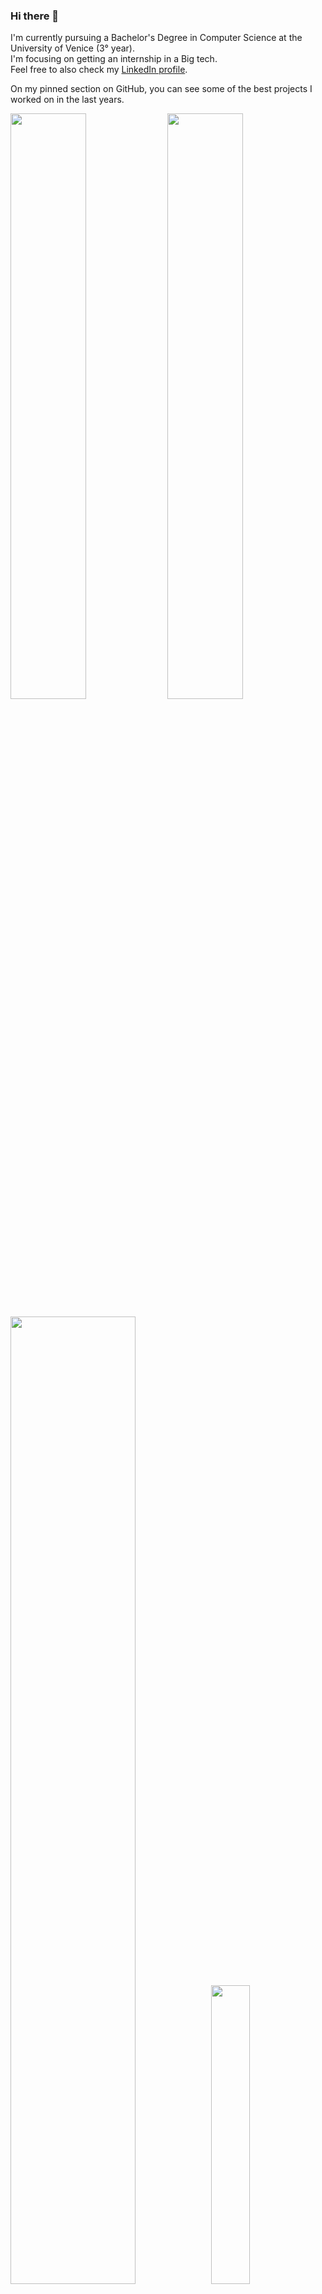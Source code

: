 ### Hi there 👋

I'm currently pursuing a Bachelor's Degree in Computer Science at the University of Venice (3° year). <br>
I'm focusing on getting an internship in a Big tech. <br>
Feel free to also check my [LinkedIn profile](https://www.linkedin.com/in/riccardo-sale/). <br>

On my pinned section on GitHub, you can see some of the best projects I worked on in the last years. <br>
<!--[![Anurag's GitHub stats](https://github-readme-stats.vercel.app/api?username=RiccardoSale)](https://github.com/anuraghazra/github-readme-stats)-->
<p align="left">
</p>

<p align="left">
  <img 
    width="49%"
    src="https://github-readme-stats.vercel.app/api?username=RiccardoSale&count_private=true&show_icons=true&count_private=true&include_all_commits=true&theme=radical"
  />  
  <img 
    width="49%"
    src="http://github-readme-streak-stats.herokuapp.com?user=RiccardoSale&border=e4e2e2&theme=radical" />  

</p>

<p align="left">
  <img width="63%" src='https://svgshare.com/i/_Tx.svg' title='' />
  <img width="35%" src="https://github-readme-stats.vercel.app/api/top-langs/?username=RiccardoSale&hide=Css,SCSS&layout=compact&theme=radical" /> 
</p>
